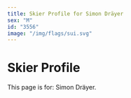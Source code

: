 ```yaml
---
title: Skier Profile for Simon Dräyer
sex: "M"
id: "3556"
image: "/img/flags/sui.svg" 
---
```


# Skier Profile

This page is for: Simon Dräyer.
    